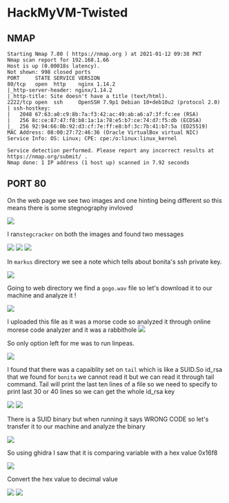 # HackMyVM-Twisted

## NMAP

```
Starting Nmap 7.80 ( https://nmap.org ) at 2021-01-12 09:38 PKT
Nmap scan report for 192.168.1.66
Host is up (0.00018s latency).
Not shown: 998 closed ports
PORT     STATE SERVICE VERSION
80/tcp   open  http    nginx 1.14.2
|_http-server-header: nginx/1.14.2
|_http-title: Site doesn't have a title (text/html).
2222/tcp open  ssh     OpenSSH 7.9p1 Debian 10+deb10u2 (protocol 2.0)
| ssh-hostkey: 
|   2048 67:63:a0:c9:8b:7a:f3:42:ac:49:ab:a6:a7:3f:fc:ee (RSA)
|   256 8c:ce:87:47:f8:b8:1a:1a:78:e5:b7:ce:74:d7:f5:db (ECDSA)
|_  256 92:94:66:0b:92:d3:cf:7e:ff:e8:bf:3c:7b:41:b7:5a (ED25519)
MAC Address: 08:00:27:72:46:36 (Oracle VirtualBox virtual NIC)
Service Info: OS: Linux; CPE: cpe:/o:linux:linux_kernel

Service detection performed. Please report any incorrect results at https://nmap.org/submit/ .
Nmap done: 1 IP address (1 host up) scanned in 7.92 seconds
```

## PORT 80

On the web page we see two images and one hinting being different so this means there is some stegnography invloved

<img src="https://imgur.com/RS8GTLK.png"/>

I ran`stegcracker` on both the images and found two messages

<img src="https://imgur.com/1ZY3C8U.png"/>

<img src="https://imgur.com/RtHfpUI.png"/>

<img src="https://imgur.com/p1nQnLf.png"/>

In `markus` directory we see a note which tells about bonita's ssh private key.

<img src="https://imgur.com/M4nBZHD.png"/>

Going to web directory we find a `gogo.wav` file so let's download it to our machine and analyze it !

<img src="https://imgur.com/eOwvhRd.png"/>

I uploaded this file as it was a morse code so analyzed it through online morese code analyzer and it was a rabbithole
<img src="https://imgur.com/yfMduF9.png"/>

So only option left for me was to run linpeas.

<img src="https://imgur.com/B5eLeWd.png"/>

I found that there was a capaiblity set on `tail` which is like a SUID.So id_rsa that we found for `bonita` we cannot read it but we can read it through tail command. Tail will print the last ten lines of a file so we need to specify to print last 30 or 40 lines so we can get the whole id_rsa key

<img src="https://imgur.com/5Plzg1R.png"/>

<img src="https://imgur.com/URtaWMW.png"/>

There is a SUID binary but when running it says WRONG CODE so let's transfer it to our machine and analyze the binary

<img src="https://imgur.com/tw9Gtn7.png"/>

So using ghidra I saw that it is comparing variable with a hex value 0x16f8

<img src="https://imgur.com/3mGEucD.png"/>

Convert the hex value to decimal value

<img src="https://imgur.com/5r857Zi.png"/>

<img src="https://imgur.com/aaqDZOO.png"/>